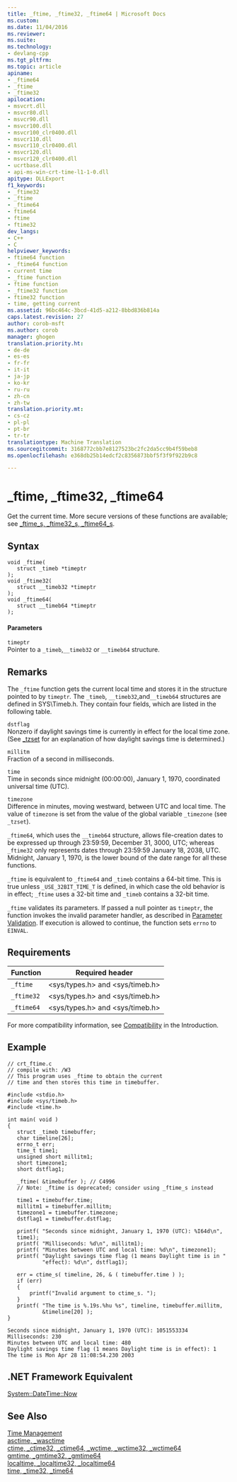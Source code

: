 ```yaml
---
title: _ftime, _ftime32, _ftime64 | Microsoft Docs
ms.custom: 
ms.date: 11/04/2016
ms.reviewer: 
ms.suite: 
ms.technology:
- devlang-cpp
ms.tgt_pltfrm: 
ms.topic: article
apiname:
- _ftime64
- _ftime
- _ftime32
apilocation:
- msvcrt.dll
- msvcr80.dll
- msvcr90.dll
- msvcr100.dll
- msvcr100_clr0400.dll
- msvcr110.dll
- msvcr110_clr0400.dll
- msvcr120.dll
- msvcr120_clr0400.dll
- ucrtbase.dll
- api-ms-win-crt-time-l1-1-0.dll
apitype: DLLExport
f1_keywords:
- _ftime32
- _ftime
- _ftime64
- ftime64
- ftime
- ftime32
dev_langs:
- C++
- C
helpviewer_keywords:
- ftime64 function
- _ftime64 function
- current time
- _ftime function
- ftime function
- _ftime32 function
- ftime32 function
- time, getting current
ms.assetid: 96bc464c-3bcd-41d5-a212-8bbd836b814a
caps.latest.revision: 27
author: corob-msft
ms.author: corob
manager: ghogen
translation.priority.ht:
- de-de
- es-es
- fr-fr
- it-it
- ja-jp
- ko-kr
- ru-ru
- zh-cn
- zh-tw
translation.priority.mt:
- cs-cz
- pl-pl
- pt-br
- tr-tr
translationtype: Machine Translation
ms.sourcegitcommit: 3168772cbb7e8127523bc2fc2da5cc9b4f59beb8
ms.openlocfilehash: e368db25b14edcf2c8356873bbf5f3f9f922b9c8

---
```

# _ftime, _ftime32, _ftime64
Get the current time. More secure versions of these functions are available; see [_ftime_s, _ftime32_s, _ftime64_s](../../c-runtime-library/reference/ftime-s-ftime32-s-ftime64-s.md).  
  
## Syntax  
  
```  
void _ftime(   
   struct _timeb *timeptr   
);  
void _ftime32(   
   struct __timeb32 *timeptr   
);  
void _ftime64(   
   struct __timeb64 *timeptr   
);  
```  
  
#### Parameters  
 `timeptr`  
 Pointer to a `_timeb`,`__timeb32` or `__timeb64` structure.  
  
## Remarks  
 The `_ftime` function gets the current local time and stores it in the structure pointed to by `timeptr`*.* The `_timeb`, `__timeb32`,and`__timeb64` structures are defined in SYS\Timeb.h. They contain four fields, which are listed in the following table.  
  
 `dstflag`  
 Nonzero if daylight savings time is currently in effect for the local time zone. (See [_tzset](../../c-runtime-library/reference/tzset.md) for an explanation of how daylight savings time is determined.)  
  
 `millitm`  
 Fraction of a second in milliseconds.  
  
 `time`  
 Time in seconds since midnight (00:00:00), January 1, 1970, coordinated universal time (UTC).  
  
 `timezone`  
 Difference in minutes, moving westward, between UTC and local time. The value of `timezone` is set from the value of the global variable `_timezone` (see `_tzset`).  
  
 `_ftime64`, which uses the `__timeb64` structure, allows file-creation dates to be expressed up through 23:59:59, December 31, 3000, UTC; whereas `_ftime32` only represents dates through 23:59:59 January 18, 2038, UTC. Midnight, January 1, 1970, is the lower bound of the date range for all these functions.  
  
 `_ftime` is equivalent to `_ftime64` and `_timeb` contains a 64-bit time. This is true unless `_USE_32BIT_TIME_T` is defined, in which case the old behavior is in effect; `_ftime` uses a 32-bit time and `_timeb` contains a 32-bit time.  
  
 `_ftime` validates its parameters. If passed a null pointer as `timeptr`, the function invokes the invalid parameter handler, as described in [Parameter Validation](../../c-runtime-library/parameter-validation.md). If execution is allowed to continue, the function sets `errno` to `EINVAL`.  
  
## Requirements  
  
|Function|Required header|  
|--------------|---------------------|  
|`_ftime`|\<sys/types.h> and \<sys/timeb.h>|  
|`_ftime32`|\<sys/types.h> and \<sys/timeb.h>|  
|`_ftime64`|\<sys/types.h> and \<sys/timeb.h>|  
  
 For more compatibility information, see [Compatibility](../../c-runtime-library/compatibility.md) in the Introduction.  
  
## Example  
  
```  
// crt_ftime.c  
// compile with: /W3  
// This program uses _ftime to obtain the current  
// time and then stores this time in timebuffer.  
  
#include <stdio.h>  
#include <sys/timeb.h>  
#include <time.h>  
  
int main( void )  
{  
   struct _timeb timebuffer;  
   char timeline[26];  
   errno_t err;  
   time_t time1;  
   unsigned short millitm1;  
   short timezone1;  
   short dstflag1;  
  
   _ftime( &timebuffer ); // C4996  
   // Note: _ftime is deprecated; consider using _ftime_s instead  
  
   time1 = timebuffer.time;  
   millitm1 = timebuffer.millitm;  
   timezone1 = timebuffer.timezone;  
   dstflag1 = timebuffer.dstflag;  
  
   printf( "Seconds since midnight, January 1, 1970 (UTC): %I64d\n",   
   time1);  
   printf( "Milliseconds: %d\n", millitm1);  
   printf( "Minutes between UTC and local time: %d\n", timezone1);  
   printf( "Daylight savings time flag (1 means Daylight time is in "  
           "effect): %d\n", dstflag1);   
  
   err = ctime_s( timeline, 26, & ( timebuffer.time ) );  
   if (err)  
   {  
       printf("Invalid argument to ctime_s. ");  
   }  
   printf( "The time is %.19s.%hu %s", timeline, timebuffer.millitm,  
           &timeline[20] );  
}  
```  
  
```Output  
Seconds since midnight, January 1, 1970 (UTC): 1051553334  
Milliseconds: 230  
Minutes between UTC and local time: 480  
Daylight savings time flag (1 means Daylight time is in effect): 1  
The time is Mon Apr 28 11:08:54.230 2003  
```  
  
## .NET Framework Equivalent  
 [System::DateTime::Now](https://msdn.microsoft.com/en-us/library/system.datetime.now.aspx)  
  
## See Also  
 [Time Management](../../c-runtime-library/time-management.md)   
 [asctime, _wasctime](../../c-runtime-library/reference/asctime-wasctime.md)   
 [ctime, _ctime32, _ctime64, _wctime, _wctime32, _wctime64](../../c-runtime-library/reference/ctime-ctime32-ctime64-wctime-wctime32-wctime64.md)   
 [gmtime, _gmtime32, _gmtime64](../../c-runtime-library/reference/gmtime-gmtime32-gmtime64.md)   
 [localtime, _localtime32, _localtime64](../../c-runtime-library/reference/localtime-localtime32-localtime64.md)   
 [time, _time32, _time64](../../c-runtime-library/reference/time-time32-time64.md)


<!--HONumber=Jan17_HO2-->


